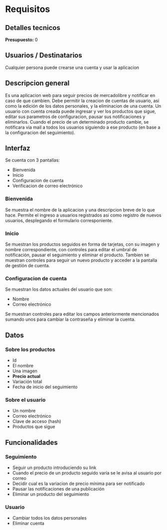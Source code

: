 # Requisitos
## Detalles tecnicos

**Presupuesto:** 0

## Usuarios / Destinatarios

Cualquier persona puede crearse una cuenta y usar la aplicacion

## Descripcion general
Es una aplicacion web para seguir precios de mercadolibre y notificar en caso de que cambien.
Debe permitir la creacion de cuentas de usuario, así como la edición de los datos personales, y la eliminacion de una cuenta.
Un usuario con cuenta creada puede ingresar y ver los productos que sigue, editar sus parametros de configuracion, pausar sus notificaciones y eliminarlos.
Cuando el precio de un determinado producto cambie, se notificara via mail a todos los usuarios siguiendo a ese producto (en base a la configuracion del seguimiento).

## Interfaz

Se cuenta con 3 pantallas:
- Bienvenida
- Inicio
- Configuracion de cuenta
- Verificacion de correo electrónico

### Bienvenida

Se muestra el nombre de la aplicacion y una descripcion breve de lo que hace.
Permite el ingreso a usuarios registrados asi como registro de nuevos usuarios, desplegando el formulario corresponiente.

### Inicio

Se muestran los productos seguidos en forma de tarjetas, con su imagen y nombre correspondiente, con controles para editar el umbral de notificación, pausar el seguimiento y eliminar el producto.
Tambien se muestran controles para seguir un nuevo producto y acceder a la pantalla de gestión de cuenta.

### Configuracion de cuenta

Se muestran los datos actuales del usuario que son:
- Nombre
- Correo electrónico

Se muestran controles para editar los campos anteriormente mencionados sumando unos para cambiar la contraseña y eliminar la cuenta.

## Datos

### Sobre los productos

- Id
- El nombre
- Una imagen
- **Precio actual**
- Variación total
- Fecha de inicio del seguimiento

### Sobre el usuario

- Un nombre
- Correo electrónico
- Clave de acceso (hash)
- Productos que sigue


## Funcionalidades

### Seguimiento

- Seguir un producto introduciendo su link
- Cuando el precio de un producto seguido varía se le avisa al usuario por correo
- Decidir cual es la variacion de precio mínima para ser notificado
- Pausar las notificaciones de una publicación
- Eliminar un producto del seguimiento

### Usuario

- Cambiar todos los datos personales
- Eliminar cuenta